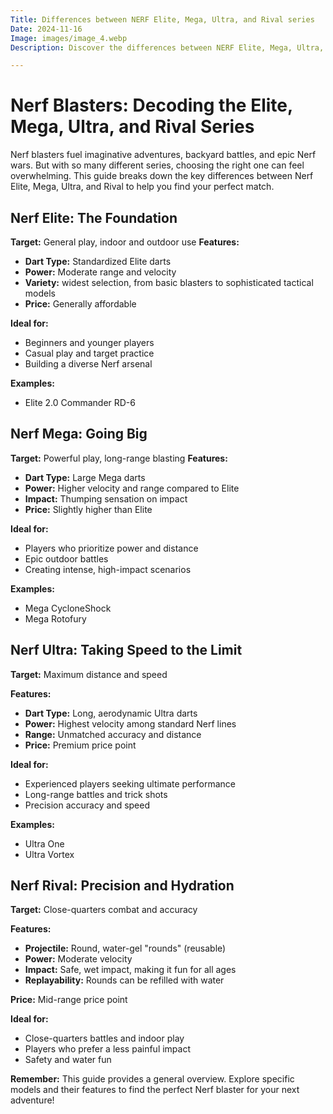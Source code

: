```yaml
---
Title: Differences between NERF Elite, Mega, Ultra, and Rival series
Date: 2024-11-16
Image: images/image_4.webp
Description: Discover the differences between NERF Elite, Mega, Ultra, and Rival blasters! Find the perfect Nerf gun for your style of play. 🤯💥 🎯 

---
```


# Nerf Blasters: Decoding the Elite, Mega, Ultra, and Rival Series

Nerf blasters fuel imaginative adventures, backyard battles, and epic Nerf wars. But with so many different series, choosing the right one can feel overwhelming.  This guide breaks down the key differences between Nerf Elite, Mega, Ultra, and Rival to help you find your perfect match.

## Nerf Elite: The Foundation

**Target:** General play, indoor and outdoor use
**Features:**

* **Dart Type:** Standardized Elite darts
* **Power:** Moderate range and velocity
* **Variety:** widest selection, from basic blasters to sophisticated tactical models
* **Price:** Generally affordable

**Ideal for:**

* Beginners and younger players
* Casual play and target practice
* Building a diverse Nerf arsenal

**Examples:** 
*  Elite 2.0 Commander RD-6

## Nerf Mega: Going Big

**Target:** Powerful play, long-range blasting
**Features:**

* **Dart Type:** Large Mega darts
* **Power:** Higher velocity and range compared to Elite
* **Impact:**  Thumping sensation on impact
* **Price:**  Slightly higher than Elite

**Ideal for:**

*  Players who prioritize power and distance
*  Epic outdoor battles
*  Creating intense, high-impact scenarios

**Examples:**

*  Mega CycloneShock
*  Mega Rotofury 

## Nerf Ultra: Taking Speed to the Limit

**Target:** Maximum distance and speed

**Features:**

* **Dart Type:**  Long, aerodynamic Ultra darts  
* **Power:** Highest velocity among standard Nerf lines
* **Range:**  Unmatched accuracy and distance
* **Price:** Premium price point

**Ideal for:**

*   Experienced players seeking ultimate performance
*  Long-range battles and trick shots
*   Precision accuracy and speed

**Examples:**

*  Ultra One
* Ultra Vortex 

## Nerf Rival:  Precision and Hydration

**Target:**  Close-quarters combat and accuracy 

**Features:**

* **Projectile:**  Round, water-gel "rounds" (reusable)
* **Power:** Moderate velocity 
* **Impact:**  Safe, wet impact, making it fun for all ages
* **Replayability:**  Rounds can be refilled with water

**Price:**  Mid-range price point

**Ideal for:**

*   Close-quarters battles and indoor play
*   Players who prefer a less painful impact
*   Safety and water fun


 **Remember:** This guide provides a general overview. Explore specific models and their features to find the perfect Nerf blaster for your next adventure!
 

